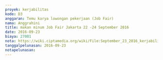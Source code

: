 ```yaml
---
proyek: kerjabilitas
kode: D3
anggaran: Temu karya lowongan pekerjaan (Job Fair)
nama: Anggrahini
title: makan minum Job Fair Jakarta 22 -24 September 2016
date: 2016-09-23
biaya: 27001
nota: https://wiki.ciptamedia.org/wiki/File:September_23_2016_kerjabilitas_D3_snack_jobfair_jakarta_inok.jpg
tanggalpelunasan: 2016-09-23
notapelunasan:
---
```

